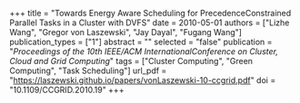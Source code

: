 +++
title = "Towards Energy Aware Scheduling for PrecedenceConstrained Parallel Tasks in a Cluster with DVFS"
date = 2010-05-01
authors = ["Lizhe Wang", "Gregor von Laszewski", "Jay Dayal", "Fugang Wang"]
publication_types = ["1"]
abstract = ""
selected = "false"
publication = "*Proceedings of the 10th IEEE/ACM InternationalConference on Cluster, Cloud and Grid Computing*"
tags = ["Cluster Computing", "Green Computing", "Task Scheduling"]
url_pdf = "https://laszewski.github.io/papers/vonLaszewski-10-ccgrid.pdf"
doi = "10.1109/CCGRID.2010.19"
+++

